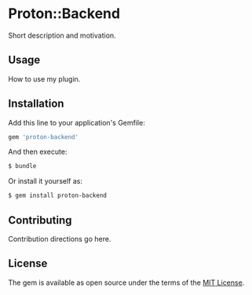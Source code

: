# Proton::Backend
Short description and motivation.

## Usage
How to use my plugin.

## Installation
Add this line to your application's Gemfile:

```ruby
gem 'proton-backend'
```

And then execute:
```bash
$ bundle
```

Or install it yourself as:
```bash
$ gem install proton-backend
```

## Contributing
Contribution directions go here.

## License
The gem is available as open source under the terms of the [MIT License](http://opensource.org/licenses/MIT).
